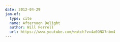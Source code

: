 ```yaml
---
date: 2012-04-29
jam-of:
  type: cite
  name: Afternoon Delight
  author: Will Ferrell
  url: https://www.youtube.com/watch?v=4a0ONX7nbm4
---
```

